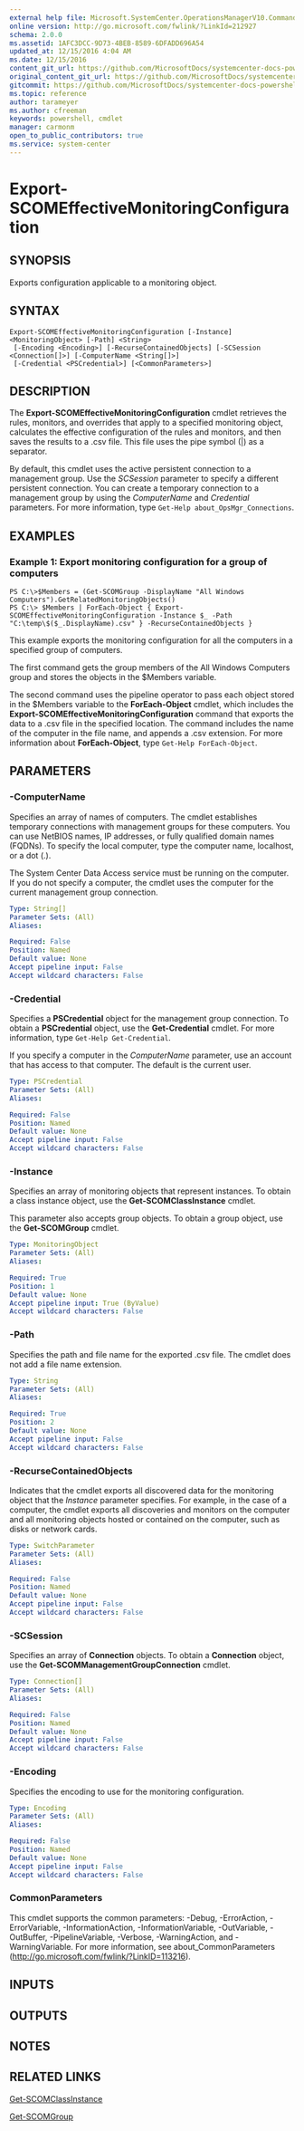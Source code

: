 ```yaml
---
external help file: Microsoft.SystemCenter.OperationsManagerV10.Commands.dll-Help.xml
online version: http://go.microsoft.com/fwlink/?LinkId=212927
schema: 2.0.0
ms.assetid: 1AFC3DCC-9D73-4BEB-8589-6DFADD696A54
updated_at: 12/15/2016 4:04 AM
ms.date: 12/15/2016
content_git_url: https://github.com/MicrosoftDocs/systemcenter-docs-powershell/blob/master/systemcenter-cmdlets/SystemCenter2016/OperationsManager/vlatest/Export-SCOMEffectiveMonitoringConfiguration.md
original_content_git_url: https://github.com/MicrosoftDocs/systemcenter-docs-powershell/blob/master/systemcenter-cmdlets/SystemCenter2016/OperationsManager/vlatest/Export-SCOMEffectiveMonitoringConfiguration.md
gitcommit: https://github.com/MicrosoftDocs/systemcenter-docs-powershell/blob/7df4508c7b907a214e6a8eca76037b06065ef078/systemcenter-cmdlets/SystemCenter2016/OperationsManager/vlatest/Export-SCOMEffectiveMonitoringConfiguration.md
ms.topic: reference
author: tarameyer
ms.author: cfreeman
keywords: powershell, cmdlet
manager: carmonm
open_to_public_contributors: true
ms.service: system-center
---
```


# Export-SCOMEffectiveMonitoringConfiguration

## SYNOPSIS
Exports configuration applicable to a monitoring object.

## SYNTAX

```
Export-SCOMEffectiveMonitoringConfiguration [-Instance] <MonitoringObject> [-Path] <String>
 [-Encoding <Encoding>] [-RecurseContainedObjects] [-SCSession <Connection[]>] [-ComputerName <String[]>]
 [-Credential <PSCredential>] [<CommonParameters>]
```

## DESCRIPTION
The **Export-SCOMEffectiveMonitoringConfiguration** cmdlet retrieves the rules, monitors, and overrides that apply to a specified monitoring object, calculates the effective configuration of the rules and monitors, and then saves the results to a .csv file.
This file uses the pipe symbol (|) as a separator.

By default, this cmdlet uses the active persistent connection to a management group.
Use the *SCSession* parameter to specify a different persistent connection.
You can create a temporary connection to a management group by using the *ComputerName* and *Credential* parameters.
For more information, type `Get-Help about_OpsMgr_Connections`.

## EXAMPLES

### Example 1: Export monitoring configuration for a group of computers
```
PS C:\>$Members = (Get-SCOMGroup -DisplayName "All Windows Computers").GetRelatedMonitoringObjects()
PS C:\> $Members | ForEach-Object { Export-SCOMEffectiveMonitoringConfiguration -Instance $_ -Path "C:\temp\$($_.DisplayName).csv" } -RecurseContainedObjects }
```

This example exports the monitoring configuration for all the computers in a specified group of computers.

The first command gets the group members of the All Windows Computers group and stores the objects in the $Members variable.

The second command uses the pipeline operator to pass each object stored in the $Members variable to the **ForEach-Object** cmdlet, which includes the **Export-SCOMEffectiveMonitoringConfiguration** command that exports the data to a .csv file in the specified location.
The command includes the name of the computer in the file name, and appends a .csv extension.
For more information about **ForEach-Object**, type `Get-Help ForEach-Object`.

## PARAMETERS

### -ComputerName
Specifies an array of names of computers.
The cmdlet establishes temporary connections with management groups for these computers.
You can use NetBIOS names, IP addresses, or fully qualified domain names (FQDNs).
To specify the local computer, type the computer name, localhost, or a dot (.).

The System Center Data Access service must be running on the computer.
If you do not specify a computer, the cmdlet uses the computer for the current management group connection.

```yaml
Type: String[]
Parameter Sets: (All)
Aliases: 

Required: False
Position: Named
Default value: None
Accept pipeline input: False
Accept wildcard characters: False
```

### -Credential
Specifies a **PSCredential** object for the management group connection.
To obtain a **PSCredential** object, use the **Get-Credential** cmdlet.
For more information, type `Get-Help Get-Credential`.

If you specify a computer in the *ComputerName* parameter, use an account that has access to that computer.
The default is the current user.

```yaml
Type: PSCredential
Parameter Sets: (All)
Aliases: 

Required: False
Position: Named
Default value: None
Accept pipeline input: False
Accept wildcard characters: False
```

### -Instance
Specifies an array of monitoring objects that represent instances.
To obtain a class instance object, use the **Get-SCOMClassInstance** cmdlet.

This parameter also accepts group objects.
To obtain a group object, use the **Get-SCOMGroup** cmdlet.

```yaml
Type: MonitoringObject
Parameter Sets: (All)
Aliases: 

Required: True
Position: 1
Default value: None
Accept pipeline input: True (ByValue)
Accept wildcard characters: False
```

### -Path
Specifies the path and file name for the exported .csv file.
The cmdlet does not add a file name extension.

```yaml
Type: String
Parameter Sets: (All)
Aliases: 

Required: True
Position: 2
Default value: None
Accept pipeline input: False
Accept wildcard characters: False
```

### -RecurseContainedObjects
Indicates that the cmdlet exports all discovered data for the monitoring object that the *Instance* parameter specifies.
For example, in the case of a computer, the cmdlet exports all discoveries and monitors on the computer and all monitoring objects hosted or contained on the computer, such as disks or network cards.

```yaml
Type: SwitchParameter
Parameter Sets: (All)
Aliases: 

Required: False
Position: Named
Default value: None
Accept pipeline input: False
Accept wildcard characters: False
```

### -SCSession
Specifies an array of **Connection** objects.
To obtain a **Connection** object, use the **Get-SCOMManagementGroupConnection** cmdlet.

```yaml
Type: Connection[]
Parameter Sets: (All)
Aliases: 

Required: False
Position: Named
Default value: None
Accept pipeline input: False
Accept wildcard characters: False
```

### -Encoding
Specifies the encoding to use for the monitoring configuration.

```yaml
Type: Encoding
Parameter Sets: (All)
Aliases: 

Required: False
Position: Named
Default value: None
Accept pipeline input: False
Accept wildcard characters: False
```

### CommonParameters
This cmdlet supports the common parameters: -Debug, -ErrorAction, -ErrorVariable, -InformationAction, -InformationVariable, -OutVariable, -OutBuffer, -PipelineVariable, -Verbose, -WarningAction, and -WarningVariable. For more information, see about_CommonParameters (http://go.microsoft.com/fwlink/?LinkID=113216).

## INPUTS

## OUTPUTS

## NOTES

## RELATED LINKS

[Get-SCOMClassInstance](xref:SystemCenter2016/OperationsManager/vlatest/Get-SCOMClassInstance.md)

[Get-SCOMGroup](xref:SystemCenter2016/OperationsManager/vlatest/Get-SCOMGroup.md)

